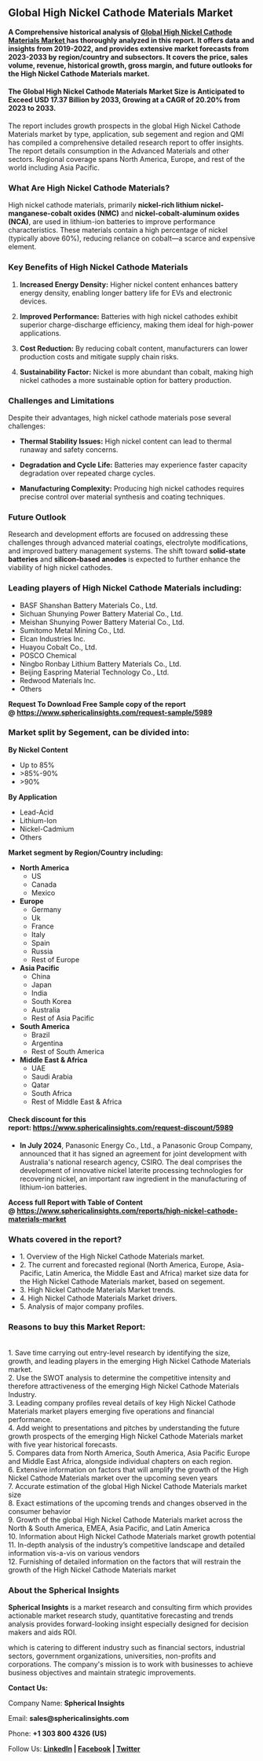 <div class="content-body__detail">
<section id="section_0" class="entry fr-view">
<h1 class="news-post-title">Global High Nickel Cathode Materials Market</h1>
<p><strong>A Comprehensive historical analysis of&nbsp;<a href="https://www.sphericalinsights.com/reports/high-nickel-cathode-materials-market" target="_blank" rel="noopener">Global High Nickel Cathode Materials Market&nbsp;</a>has thoroughly analyzed in this report. It offers data and insights from 2019-2022, and provides extensive market forecasts from 2023-2033 by region/country and subsectors. It covers the price, sales volume, revenue, historical growth, gross margin, and future outlooks for the High Nickel Cathode Materials market.</strong></p>
<h4><strong>The Global High Nickel Cathode Materials Market Size is Anticipated to Exceed USD 17.37 Billion by 2033, Growing at a CAGR of 20.20% from 2023 to 2033.</strong></h4>
<p>The report includes growth prospects in the global High Nickel Cathode Materials market by type, application, sub segement and region and QMI has compiled a comprehensive detailed research report to offer insights. The report details consumption in the Advanced Materials and other sectors. Regional coverage spans North America, Europe, and rest of the world including Asia Pacific.</p>
<h3 data-pm-slice="1 1 []">What Are High Nickel Cathode Materials?</h3>
<p>High nickel cathode materials, primarily&nbsp;<strong>nickel-rich lithium nickel-manganese-cobalt oxides (NMC)</strong>&nbsp;and&nbsp;<strong>nickel-cobalt-aluminum oxides (NCA)</strong>, are used in lithium-ion batteries to improve performance characteristics. These materials contain a high percentage of nickel (typically above 60%), reducing reliance on cobalt&mdash;a scarce and expensive element.</p>
<h3>Key Benefits of High Nickel Cathode Materials</h3>
<ol start="1" data-spread="false">
<li>
<p><strong>Increased Energy Density:</strong>&nbsp;Higher nickel content enhances battery energy density, enabling longer battery life for EVs and electronic devices.</p>
</li>
<li>
<p><strong>Improved Performance:</strong>&nbsp;Batteries with high nickel cathodes exhibit superior charge-discharge efficiency, making them ideal for high-power applications.</p>
</li>
<li>
<p><strong>Cost Reduction:</strong>&nbsp;By reducing cobalt content, manufacturers can lower production costs and mitigate supply chain risks.</p>
</li>
<li>
<p><strong>Sustainability Factor:</strong>&nbsp;Nickel is more abundant than cobalt, making high nickel cathodes a more sustainable option for battery production.</p>
</li>
</ol>
<h3>Challenges and Limitations</h3>
<p>Despite their advantages, high nickel cathode materials pose several challenges:</p>
<ul data-spread="false">
<li>
<p><strong>Thermal Stability Issues:</strong>&nbsp;High nickel content can lead to thermal runaway and safety concerns.</p>
</li>
<li>
<p><strong>Degradation and Cycle Life:</strong>&nbsp;Batteries may experience faster capacity degradation over repeated charge cycles.</p>
</li>
<li>
<p><strong>Manufacturing Complexity:</strong>&nbsp;Producing high nickel cathodes requires precise control over material synthesis and coating techniques.</p>
</li>
</ul>
<h3>Future Outlook</h3>
<p>Research and development efforts are focused on addressing these challenges through advanced material coatings, electrolyte modifications, and improved battery management systems. The shift toward&nbsp;<strong>solid-state batteries</strong>&nbsp;and&nbsp;<strong>silicon-based anodes</strong>&nbsp;is expected to further enhance the viability of high nickel cathodes.</p>
<h3><strong>Leading players of High Nickel Cathode Materials including:</strong></h3>
<ul>
<li>BASF Shanshan Battery Materials Co., Ltd.</li>
<li>Sichuan Shunying Power Battery Material Co., Ltd.</li>
<li>Meishan Shunying Power Battery Material Co., Ltd.</li>
<li>Sumitomo Metal Mining Co., Ltd.</li>
<li>Elcan Industries Inc.</li>
<li>Huayou Cobalt Co., Ltd.</li>
<li>POSCO Chemical</li>
<li>Ningbo Ronbay Lithium Battery Materials Co., Ltd.</li>
<li>Beijing Easpring Material Technology Co., Ltd.</li>
<li>Redwood Materials Inc.</li>
<li>Others&nbsp;&nbsp;</li>
</ul>
<p><strong>Request To Download Free Sample copy of the report @&nbsp;<a href="https://www.sphericalinsights.com/request-sample/5989">https://www.sphericalinsights.com/request-sample/5989</a></strong></p>
<h3><strong>Market split by Segement, can be divided into:</strong></h3>
<p><strong>By Nickel Content</strong></p>
<ul>
<li>Up to 85%</li>
<li>&gt;85%-90%</li>
<li>&gt;90%</li>
</ul>
<p><strong>By Application</strong></p>
<ul>
<li>Lead-Acid</li>
<li>Lithium-Ion</li>
<li>Nickel-Cadmium</li>
<li>Others</li>
</ul>
<p><strong>Market segment by Region/Country including:</strong></p>
<ul>
<li><strong>North America</strong>
<ul>
<li>US</li>
<li>Canada</li>
<li>Mexico</li>
</ul>
</li>
<li><strong>Europe</strong>
<ul>
<li>Germany</li>
<li>Uk</li>
<li>France</li>
<li>Italy</li>
<li>Spain</li>
<li>Russia</li>
<li>Rest of Europe</li>
</ul>
</li>
<li><strong>Asia Pacific</strong>
<ul>
<li>China</li>
<li>Japan</li>
<li>India</li>
<li>South Korea</li>
<li>Australia</li>
<li>Rest of Asia Pacific</li>
</ul>
</li>
<li><strong>South America</strong>
<ul>
<li>Brazil</li>
<li>Argentina</li>
<li>Rest of South America</li>
</ul>
</li>
<li><strong>Middle East &amp; Africa</strong>
<ul>
<li>UAE</li>
<li>Saudi Arabia</li>
<li>Qatar</li>
<li>South Africa</li>
<li>Rest of Middle East &amp; Africa</li>
</ul>
</li>
</ul>
<h4>Check discount for this report:&nbsp;<a href="https://www.sphericalinsights.com/request-discount/5989">https://www.sphericalinsights.com/request-discount/5989</a></h4>
<ul>
<li><strong>In July 2024</strong>, Panasonic Energy Co., Ltd., a Panasonic Group Company, announced that it has signed an agreement for joint development with Australia's national research agency, CSIRO. The deal comprises the development of innovative nickel laterite processing technologies for recovering nickel, an important raw ingredient in the manufacturing of lithium-ion batteries.</li>
</ul>
<p><strong>Access full Report with Table of Content @&nbsp;<a href="https://www.sphericalinsights.com/reports/high-nickel-cathode-materials-market">https://www.sphericalinsights.com/reports/high-nickel-cathode-materials-market</a>&nbsp;</strong></p>
<h3><strong>Whats covered in the report?</strong></h3>
<ul>
<li>1. Overview of the High Nickel Cathode Materials market.</li>
<li>2. The current and forecasted regional (North America, Europe, Asia-Pacific, Latin America, the Middle East and Africa) market size data for the High Nickel Cathode Materials market, based on segement.</li>
<li>3. High Nickel Cathode Materials Market trends.</li>
<li>4. High Nickel Cathode Materials Market drivers.</li>
<li>5. Analysis of major company profiles.</li>
</ul>
<h3><strong>Reasons to buy this Market Report:</strong></h3>
<p><br />1. Save time carrying out entry-level research by identifying the size, growth, and leading players in the emerging High Nickel Cathode Materials market.<br />2. Use the SWOT analysis to determine the competitive intensity and therefore attractiveness of the emerging High Nickel Cathode Materials Industry.<br />3. Leading company profiles reveal details of key High Nickel Cathode Materials market players emerging five operations and financial performance.<br />4. Add weight to presentations and pitches by understanding the future growth prospects of the emerging High Nickel Cathode Materials market with five year historical forecasts.<br />5. Compares data from North America, South America, Asia Pacific Europe and Middle East Africa, alongside individual chapters on each region.<br />6. Extensive information on factors that will amplify the growth of the High Nickel Cathode Materials market over the upcoming seven years<br />7. Accurate estimation of the global High Nickel Cathode Materials market size<br />8. Exact estimations of the upcoming trends and changes observed in the consumer behavior<br />9. Growth of the global High Nickel Cathode Materials market across the North &amp; South America, EMEA, Asia Pacific, and Latin America<br />10. Information about High Nickel Cathode Materials market growth potential<br />11. In-depth analysis of the industry&rsquo;s competitive landscape and detailed information vis-a-vis on various vendors<br />12. Furnishing of detailed information on the factors that will restrain the growth of the High Nickel Cathode Materials market</p>
<h3><strong>About the Spherical Insights</strong></h3>
<p><strong>Spherical Insights</strong>&nbsp;is a market research and consulting firm which provides actionable market research study, quantitative forecasting and trends analysis provides forward-looking insight especially designed for decision makers and aids ROI.</p>
<p>which is catering to different industry such as financial sectors, industrial sectors, government organizations, universities, non-profits and corporations. The company's mission is to work with businesses to achieve business objectives and maintain strategic improvements.</p>
<p><strong>Contact Us:</strong></p>
<p>Company Name:&nbsp;<strong>Spherical Insights</strong></p>
<p>Email:&nbsp;<strong>sales@sphericalinsights.com</strong></p>
<p>Phone:&nbsp;<strong>+1 303 800 4326 (US)</strong></p>
<p>Follow Us:&nbsp;<strong><a href="https://www.linkedin.com/company/spherical-insight/"><u>LinkedIn</u></a>&nbsp;|&nbsp;<a href="https://www.facebook.com/sphericalinsights22"><u>Facebook</u></a>&nbsp;|&nbsp;<a href="https://twitter.com/SInsights_US"><u>Twitter</u></a></strong></p>
<div class="clear">&nbsp;</div>
</section>
</div>
